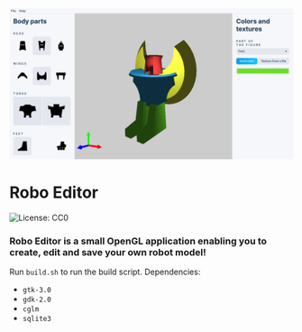 ![screenchot](img/screenshot.png)
# Robo Editor
![License: CC0](https://img.shields.io/badge/License-CC0-green)

### Robo Editor is a small OpenGL application enabling you to create, edit and save your own robot model!

Run `build.sh` to run the build script. Dependencies:

*	`gtk-3.0`
*	`gdk-2.0`
*	`cglm`
*	`sqlite3`
